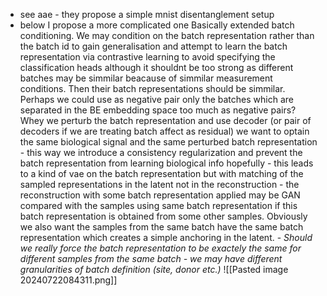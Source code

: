 - see aae - they propose a simple mnist disentanglement setup
- below I propose a more complicated one
Basically extended batch conditioning. We may condition on the batch representation rather than the batch id to gain generalisation and attempt to learn the batch representation via contrastive learning to avoid specifying the classification heads although it shouldnt be too strong as different batches may be simmilar beacause of simmilar measurement conditions. Then their batch representations should be simmilar. Perhaps we could use as negative pair only the batches which are separated in the BE embedding space too much as negative pairs?
Whey we perturb the batch representation and use decoder (or pair of decoders if we are treating batch affect as residual) we want to optain the same biological signal and the same perturbed batch representation - this way we introduce a consistency regularization and prevent the batch representation from learning biological info hopefully - this leads to a kind of vae on the batch representation but with matching of the sampled representations in the latent not in the reconstruction - the reconstruction with some batch representation applied may be GAN compared with the samples using same batch representation if this batch representation is obtained from some other samples. Obviously we also want the samples from the same batch have the same batch representation which creates a simple anchoring in the latent. - *Should we really force the batch representation to be exactely the same for different samples from the same batch - we may have different granularities of batch definition (site, donor etc.)*
![[Pasted image 20240722084311.png]]